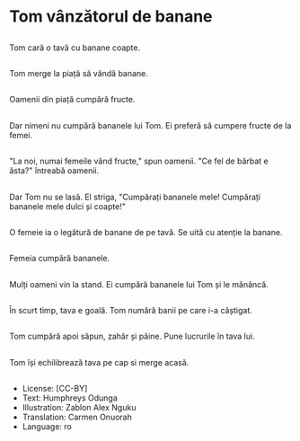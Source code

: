 # Tom vânzătorul de banane

##
Tom cară o tavă cu banane coapte.

##
Tom merge la piață să vândă banane.

##
Oamenii din piață cumpără fructe.

##
Dar nimeni nu cumpără bananele lui Tom. Ei preferă să cumpere fructe de la femei.

##
"La noi, numai femeile vând fructe," spun oamenii. "Ce fel de bărbat e ăsta?" întreabă oamenii.

##
Dar Tom nu se lasă. El striga, "Cumpărați bananele mele! Cumpărați bananele mele dulci și coapte!"

##
O femeie ia o legătură de banane de pe tavă. Se uită cu atenție la banane.

##
Femeia cumpără bananele.

##
Mulți oameni vin la stand. Ei cumpără bananele lui Tom și le mănâncă.

##
În scurt timp, tava e goală. Tom numără banii pe care i-a câștigat.

##
Tom cumpără apoi săpun, zahăr și pâine. Pune lucrurile în tava lui.

##
Tom își echilibrează tava pe cap si merge acasă.

##
* License: [CC-BY]
* Text: Humphreys Odunga
* Illustration: Zablon Alex Nguku
* Translation: Carmen Onuorah
* Language: ro
